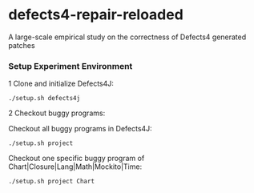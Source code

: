 # defects4-repair-reloaded
A large-scale empirical study on the correctness of Defects4 generated patches

### Setup Experiment Environment


1 Clone and initialize Defects4J:
```
./setup.sh defects4j

```
2 Checkout buggy programs:


Checkout all buggy programs in Defects4J:
```
./setup.sh project 
```
Checkout one specific buggy program of Chart|Closure|Lang|Math|Mockito|Time:
```
./setup.sh project Chart 
```
